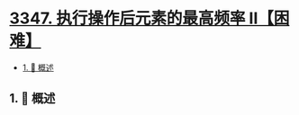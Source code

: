 # [3347. 执行操作后元素的最高频率 II【困难】](https://github.com/Tdahuyou/TNotes.leetcode/tree/main/notes/3347.%20%E6%89%A7%E8%A1%8C%E6%93%8D%E4%BD%9C%E5%90%8E%E5%85%83%E7%B4%A0%E7%9A%84%E6%9C%80%E9%AB%98%E9%A2%91%E7%8E%87%20II%E3%80%90%E5%9B%B0%E9%9A%BE%E3%80%91)

<!-- region:toc -->

- [1. 📝 概述](#1--概述)

<!-- endregion:toc -->

## 1. 📝 概述
